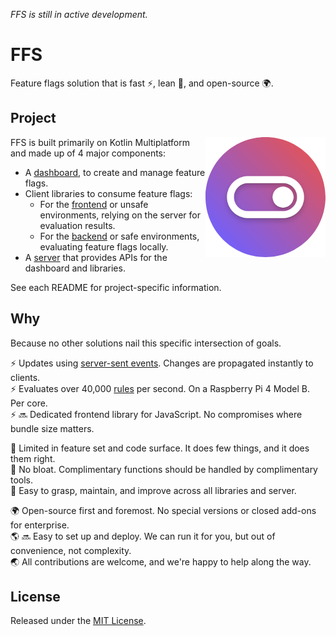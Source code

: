 _FFS is still in active development._

# FFS

Feature flags solution that is fast ⚡, lean 🤏, and open-source 🌍.

## Project

<img src="docs/src/assets/icon-192.png" alt="FFS logo" align="right" width="192" height="192">

FFS is built primarily on Kotlin Multiplatform and made up of 4 major components:
- A [dashboard](ffs-dashboard), to create and manage feature flags.
- Client libraries to consume feature flags:
  - For the [frontend](ffs-library-frontend) or unsafe environments, relying on the server for evaluation results.
  - For the [backend](ffs-library-backend) or safe environments, evaluating feature flags locally.
- A [server](ffs-server) that provides APIs for the dashboard and libraries.

See each README for project-specific information.

## Why

Because no other solutions nail this specific intersection of goals.

⚡ Updates using [server-sent events](https://developer.mozilla.org/en-US/docs/Web/API/Server-sent_events). Changes are propagated instantly to clients.  
⚡ Evaluates over 40,000 [rules](ffs-server/src/benchmark/kotlin/rule/RuleEvalBenchmark.kt) per second. On a Raspberry Pi 4 Model B. Per core.  
⚡ 🔜 Dedicated frontend library for JavaScript. No compromises where bundle size matters.

🤏 Limited in feature set and code surface. It does few things, and it does them right.  
🤏 No bloat. Complimentary functions should be handled by complimentary tools.  
🤏 Easy to grasp, maintain, and improve across all libraries and server.

🌍 Open-source first and foremost. No special versions or closed add-ons for enterprise.  
🌎  🔜 Easy to set up and deploy. We can run it for you, but out of convenience, not complexity.  
🌏 All contributions are welcome, and we're happy to help along the way.

## License

Released under the [MIT License](https://opensource.org/licenses/MIT).

